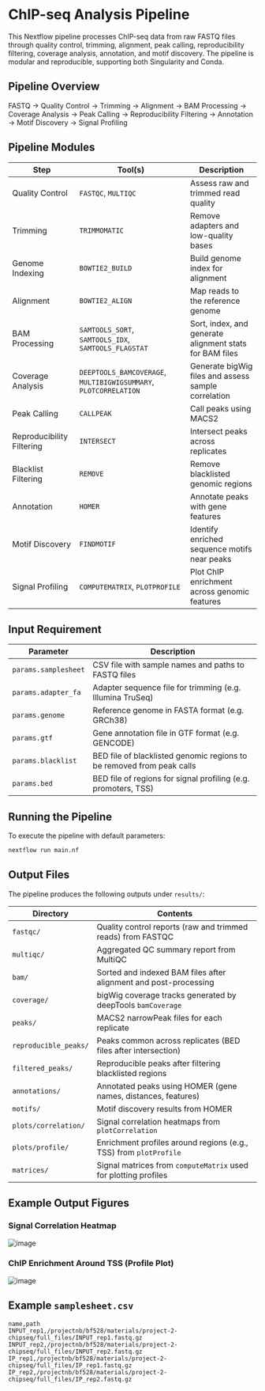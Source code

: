 # ChIP-seq Analysis Pipeline
This Nextflow pipeline processes ChIP-seq data from raw FASTQ files through quality control, trimming, alignment, peak calling, reproducibility filtering, coverage analysis, annotation, and motif discovery. The pipeline is modular and reproducible, supporting both Singularity and Conda.

## Pipeline Overview
FASTQ → Quality Control → Trimming → Alignment → BAM Processing → Coverage Analysis → Peak Calling → Reproducibility Filtering → Annotation → Motif Discovery → Signal Profiling

## Pipeline Modules
| Step                     | Tool(s)           | Description                                                             |
|--------------------------|-------------------|-------------------------------------------------------------------------|
| Quality Control          | `FASTQC`, `MULTIQC` | Assess raw and trimmed read quality                                    |
| Trimming                 | `TRIMMOMATIC`      | Remove adapters and low-quality bases                                  |
| Genome Indexing          | `BOWTIE2_BUILD`     | Build genome index for alignment                                       |
| Alignment                | `BOWTIE2_ALIGN`     | Map reads to the reference genome                                      |
| BAM Processing           | `SAMTOOLS_SORT`, `SAMTOOLS_IDX`, `SAMTOOLS_FLAGSTAT` | Sort, index, and generate alignment stats for BAM files |
| Coverage Analysis        | `DEEPTOOLS_BAMCOVERAGE`, `MULTIBIGWIGSUMMARY`, `PLOTCORRELATION` | Generate bigWig files and assess sample correlation     |
| Peak Calling             | `CALLPEAK`         | Call peaks using MACS2                                                 |
| Reproducibility Filtering| `INTERSECT`        | Intersect peaks across replicates                                      |
| Blacklist Filtering      | `REMOVE`           | Remove blacklisted genomic regions                                     |
| Annotation               | `HOMER`            | Annotate peaks with gene features                                      |
| Motif Discovery          | `FINDMOTIF`        | Identify enriched sequence motifs near peaks                           |
| Signal Profiling         | `COMPUTEMATRIX`, `PLOTPROFILE` | Plot ChIP enrichment across genomic features              |

## Input Requirement
| Parameter           | Description                                                                 |
|---------------------|-----------------------------------------------------------------------------|
| `params.samplesheet`     | CSV file with sample names and paths to FASTQ files                         |
| `params.adapter_fa`      | Adapter sequence file for trimming (e.g. Illumina TruSeq)                   |
| `params.genome`          | Reference genome in FASTA format (e.g. GRCh38)                              |
| `params.gtf`             | Gene annotation file in GTF format (e.g. GENCODE)                           |
| `params.blacklist`       | BED file of blacklisted genomic regions to be removed from peak calls       |
| `params.bed`             | BED file of regions for signal profiling (e.g. promoters, TSS)              |

## Running the Pipeline
To execute the pipeline with default parameters:
```bash
nextflow run main.nf
```

## Output Files
The pipeline produces the following outputs under ```results/```:

| Directory                 | Contents                                                                 |
|---------------------------|--------------------------------------------------------------------------|
| `fastqc/`                 | Quality control reports (raw and trimmed reads) from FASTQC             |
| `multiqc/`                | Aggregated QC summary report from MultiQC                               |
| `bam/`                    | Sorted and indexed BAM files after alignment and post-processing        |
| `coverage/`               | bigWig coverage tracks generated by deepTools `bamCoverage`             |
| `peaks/`                  | MACS2 narrowPeak files for each replicate                               |
| `reproducible_peaks/`     | Peaks common across replicates (BED files after intersection)           |
| `filtered_peaks/`         | Reproducible peaks after filtering blacklisted regions                  |
| `annotations/`            | Annotated peaks using HOMER (gene names, distances, features)           |
| `motifs/`                 | Motif discovery results from HOMER                                      |
| `plots/correlation/`      | Signal correlation heatmaps from `plotCorrelation`                      |
| `plots/profile/`          | Enrichment profiles around regions (e.g., TSS) from `plotProfile`       |
| `matrices/`               | Signal matrices from `computeMatrix` used for plotting profiles         |

## Example Output Figures
### Signal Correlation Heatmap
![image](https://github.com/user-attachments/assets/8ee8ef1c-9885-4152-ad1c-b0dff7a88a9b)

### ChIP Enrichment Around TSS (Profile Plot)
![image](https://github.com/user-attachments/assets/c4153d7e-8636-42a1-9a0f-9d687ccf4054)

## Example ```samplesheet.csv```
```csv
name,path
INPUT_rep1,/projectnb/bf528/materials/project-2-chipseq/full_files/INPUT_rep1.fastq.gz
INPUT_rep2,/projectnb/bf528/materials/project-2-chipseq/full_files/INPUT_rep2.fastq.gz
IP_rep1,/projectnb/bf528/materials/project-2-chipseq/full_files/IP_rep1.fastq.gz
IP_rep2,/projectnb/bf528/materials/project-2-chipseq/full_files/IP_rep2.fastq.gz
```
